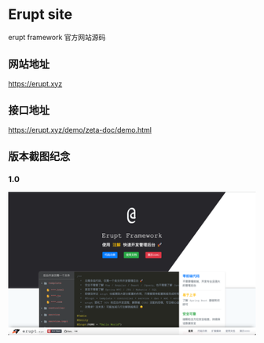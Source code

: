 # Erupt site
erupt framework 官方网站源码

## 网站地址
https://erupt.xyz


## 接口地址
https://erupt.xyz/demo/zeta-doc/demo.html


## 版本截图纪念
### 1.0
![](./history/1.0.png)
